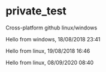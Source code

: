 # private_test
Cross-platform github linux/windows

Hello from windows, 18/08/2018 23:41

Hello from linux, 19/08/2018 16:46

Hello from linux, 08/09/2020 08:40
